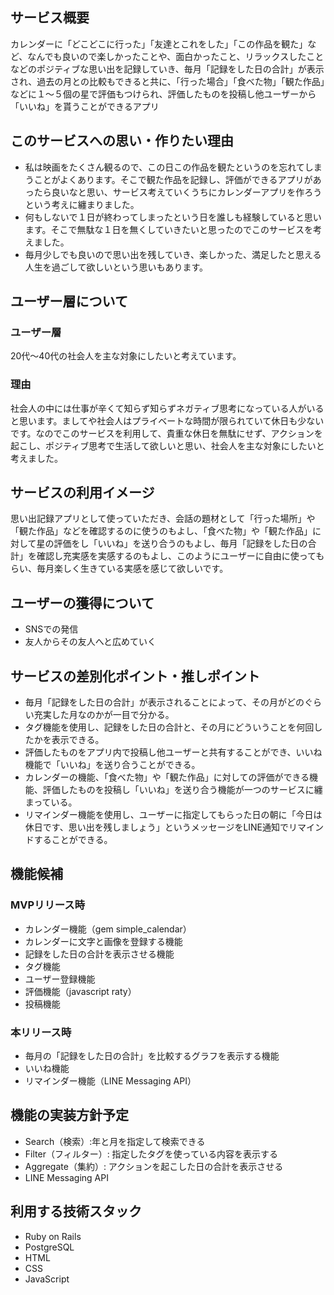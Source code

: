 ## サービス概要
カレンダーに「どこどこに行った」「友達とこれをした」「この作品を観た」など、なんでも良いので楽しかったことや、面白かったこと、リラックスしたことなどのポジティブな思い出を記録していき、毎月「記録をした日の合計」が表示され、過去の月との比較もできると共に、「行った場合」「食べた物」「観た作品」などに１〜５個の星で評価もつけられ、評価したものを投稿し他ユーザーから「いいね」を貰うことができるアプリ

## このサービスへの思い・作りたい理由
- 私は映画をたくさん観るので、この日この作品を観たというのを忘れてしまうことがよくあります。そこで観た作品を記録し、評価ができるアプリがあったら良いなと思い、サービス考えていくうちにカレンダーアプリを作ろうという考えに纏まりました。
- 何もしないで１日が終わってしまったという日を誰しも経験していると思います。そこで無駄な１日を無くしていきたいと思ったのでこのサービスを考えました。
- 毎月少しでも良いので思い出を残していき、楽しかった、満足したと思える人生を過ごして欲しいという思いもあります。

## ユーザー層について
### ユーザー層
20代〜40代の社会人を主な対象にしたいと考えています。
### 理由
社会人の中には仕事が辛くて知らず知らずネガティブ思考になっている人がいると思います。ましてや社会人はプライベートな時間が限られていて休日も少ないです。なのでこのサービスを利用して、貴重な休日を無駄にせず、アクションを起こし、ポジティブ思考で生活して欲しいと思い、社会人を主な対象にしたいと考えました。

## サービスの利用イメージ
思い出記録アプリとして使っていただき、会話の題材として「行った場所」や「観た作品」などを確認するのに使うのもよし、「食べた物」や「観た作品」に対して星の評価をし「いいね」を送り合うのもよし、毎月「記録をした日の合計」を確認し充実感を実感するのもよし、このようにユーザーに自由に使ってもらい、毎月楽しく生きている実感を感じて欲しいです。

## ユーザーの獲得について
- SNSでの発信
- 友人からその友人へと広めていく

## サービスの差別化ポイント・推しポイント
- 毎月「記録をした日の合計」が表示されることによって、その月がどのぐらい充実した月なのかが一目で分かる。
- タグ機能を使用し、記録をした日の合計と、その月にどういうことを何回したかを表示できる。
- 評価したものをアプリ内で投稿し他ユーザーと共有することができ、いいね機能で「いいね」を送り合うことができる。
- カレンダーの機能、「食べた物」や「観た作品」に対しての評価ができる機能、評価したものを投稿し「いいね」を送り合う機能が一つのサービスに纏まっている。
- リマインダー機能を使用し、ユーザーに指定してもらった日の朝に「今日は休日です、思い出を残しましょう」というメッセージをLINE通知でリマインドすることができる。

## 機能候補
### MVPリリース時
- カレンダー機能（gem simple_calendar）
- カレンダーに文字と画像を登録する機能
- 記録をした日の合計を表示させる機能
- タグ機能
- ユーザー登録機能
- 評価機能（javascript raty）
- 投稿機能
### 本リリース時
- 毎月の「記録をした日の合計」を比較するグラフを表示する機能
- いいね機能
- リマインダー機能（LINE Messaging API）

## 機能の実装方針予定
- Search（検索）:年と月を指定して検索できる
- Filter（フィルター）: 指定したタグを使っている内容を表示する
- Aggregate（集約）: アクションを起こした日の合計を表示させる
- LINE Messaging API

## 利用する技術スタック
- Ruby on Rails
- PostgreSQL
- HTML
- CSS
- JavaScript